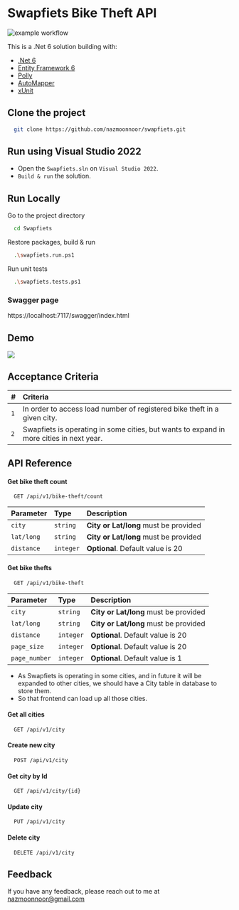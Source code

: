 
# Swapfiets Bike Theft API
![example workflow](https://github.com/nazmoonnoor/sf-assignment/actions/workflows/dotnet.yml/badge.svg)

This is a .Net 6 solution building with:
- [.Net 6](https://dotnet.microsoft.com/en-us/download/dotnet/6.0)
- [Entity Framework 6](https://docs.microsoft.com/en-us/ef/core/)
- [Polly](https://github.com/App-vNext/Polly)
- [AutoMapper](https://automapper.org/)
- [xUnit](https://xunit.net/)

## Clone the project

```bash
  git clone https://github.com/nazmoonnoor/swapfiets.git
```
## Run using Visual Studio 2022

- Open the `Swapfiets.sln` on `Visual Studio 2022`.
- `Build & run` the solution.


## Run Locally

Go to the project directory

```bash
  cd Swapfiets
```

Restore packages, build & run

```bash
  .\swapfiets.run.ps1
```

Run unit tests

```bash
  .\swapfiets.tests.ps1
```

### Swagger page

  https://localhost:7117/swagger/index.html



## Demo

![](https://i.ibb.co/YNYNFvj/l-LJvresy-Uu.png)


## Acceptance Criteria



| #         | Criteria                                 |
| :-------- | :--------------------------------------- |
| `1`       | In order to access load number of registered bike theft in a given city. |
| `2`       | Swapfiets is operating in some cities, but wants to expand in more cities in next year. |

## API Reference
#### Get bike theft count

```http
  GET /api/v1/bike-theft/count
```

| Parameter | Type     | Description                       |
| :-------- | :------- | :-------------------------------- |
| `city`    | `string` | **City or Lat/long** must be provided |
| `lat/long`| `string` | **City or Lat/long** must be provided |
| `distance`| `integer`| **Optional**. Default value is 20 |

#### Get bike thefts

```http
  GET /api/v1/bike-theft
```

| Parameter | Type     | Description                       |
| :-------- | :------- | :-------------------------------- |
| `city`    | `string` | **City or Lat/long** must be provided |
| `lat/long`| `string` | **City or Lat/long** must be provided |
| `distance`| `integer`| **Optional**. Default value is 20 |
| `page_size`| `integer` | **Optional**. Default value is 20 |
| `page_number`| `integer` | **Optional**. Default value is 1 |

- As Swapfiets is operating in some cities, and in future it will be expanded to other cities, we should have a City table in database to store them.
- So that frontend can load up all those cities.

#### Get all cities

```http
  GET /api/v1/city
```
#### Create new city

```http
  POST /api/v1/city
```
#### Get city by Id

```http
  GET /api/v1/city/{id}
```
#### Update city
```http
  PUT /api/v1/city
```
#### Delete city
```http
  DELETE /api/v1/city
```



## Feedback

If you have any feedback, please reach out to me at nazmoonnoor@gmail.com

